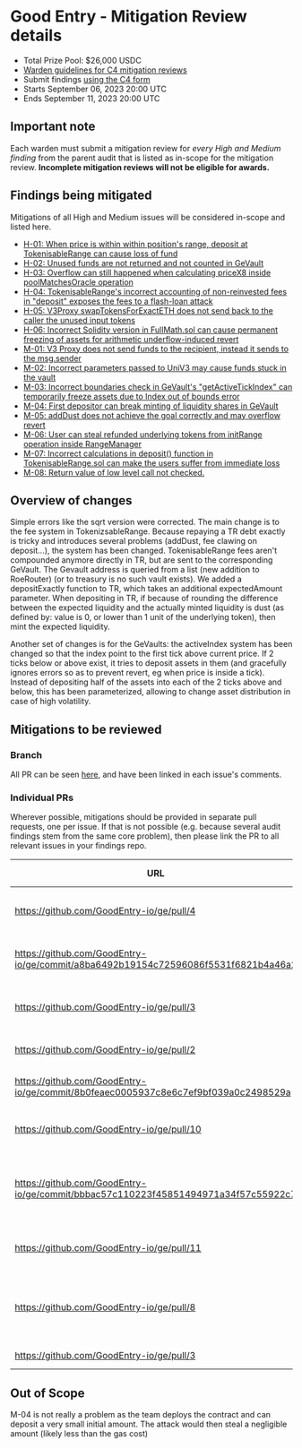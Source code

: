 # Good Entry - Mitigation Review details
- Total Prize Pool: $26,000 USDC 
- [Warden guidelines for C4 mitigation reviews](https://code4rena.notion.site/Guidelines-for-C4-mitigation-reviews-ed10fc5cfbf640bd8dcec66f38b343c4)
- Submit findings [using the C4 form](https://code4rena.com/contests/2023-09-good-entry-mitigation-review/submit)
- Starts September 06, 2023 20:00 UTC 
- Ends September 11, 2023 20:00 UTC 

## Important note 

Each warden must submit a mitigation review for *every High and Medium finding* from the parent audit that is listed as in-scope for the mitigation review. **Incomplete mitigation reviews will not be eligible for awards.**

## Findings being mitigated

Mitigations of all High and Medium issues will be considered in-scope and listed here.

- [H-01: When price is within within position's range, deposit at TokenisableRange can cause loss of fund](https://github.com/code-423n4/2023-08-goodentry-findings/issues/373)
- [H-02: Unused funds are not returned and not counted in GeVault](https://github.com/code-423n4/2023-08-goodentry-findings/issues/325)
- [H-03: Overflow can still happened when calculating priceX8 inside poolMatchesOracle operation](https://github.com/code-423n4/2023-08-goodentry-findings/issues/140)
- [H-04: TokenisableRange's incorrect accounting of non-reinvested fees in "deposit" exposes the fees to a flash-loan attack](https://github.com/code-423n4/2023-08-goodentry-findings/issues/85)
- [H-05: V3Proxy swapTokensForExactETH does not send back to the caller the unused input tokens](https://github.com/code-423n4/2023-08-goodentry-findings/issues/64)
- [H-06: Incorrect Solidity version in FullMath.sol can cause permanent freezing of assets for arithmetic underflow-induced revert](https://github.com/code-423n4/2023-08-goodentry-findings/issues/58)
- [M-01: V3 Proxy does not send funds to the recipient, instead it sends to the msg.sender](https://github.com/code-423n4/2023-08-goodentry-findings/issues/463)
- [M-02: Incorrect parameters passed to UniV3 may cause funds stuck in the vault](https://github.com/code-423n4/2023-08-goodentry-findings/issues/397)
- [M-03: Incorrect boundaries check in GeVault's "getActiveTickIndex" can temporarily freeze assets due to Index out of bounds error](https://github.com/code-423n4/2023-08-goodentry-findings/issues/379)
- [M-04: First depositor can break minting of liquidity shares in GeVault](https://github.com/code-423n4/2023-08-goodentry-findings/issues/367)
- [M-05: addDust does not achieve the goal correctly and may overflow revert](https://github.com/code-423n4/2023-08-goodentry-findings/issues/358)
- [M-06: User can steal refunded underlying tokens from initRange operation inside RangeManager](https://github.com/code-423n4/2023-08-goodentry-findings/issues/254)
- [M-07: Incorrect calculations in deposit() function in TokenisableRange.sol can make the users suffer from immediate loss](https://github.com/code-423n4/2023-08-goodentry-findings/issues/202)
- [M-08: Return value of low level call not checked.](https://github.com/code-423n4/2023-08-goodentry-findings/issues/83)

## Overview of changes

Simple errors like the sqrt version were corrected.
The main change is to the fee system in TokenizsableRange. Because repaying a TR debt exactly is tricky and introduces several problems (addDust, fee clawing on deposit...), the system has been changed.
TokenisableRange fees aren't compounded anymore directly in TR, but are sent to the corresponding GeVault. The Gevault address is queried from a list (new addition to RoeRouter) (or to treasury is no such vault exists).
We added a depositExactly function to TR, which takes an additional expectedAmount parameter. When depositing in TR, if because of rounding the difference between the expected liquidity and the actually minted liquidity is dust (as defined by: value is 0, or lower than 1 unit of the underlying token), then mint the expected liquidity.

Another set of changes is for the GeVaults: the activeIndex system has been changed so that the index point to the first tick above current price. If 2 ticks below or above exist, it tries to deposit assets in them (and gracefully ignores errors so as to prevent revert, eg when price is inside a tick).
Instead of depositing half of the assets into each of the 2 ticks above and below, this has been parameterized, allowing to change asset distribution in case of high volatility.


## Mitigations to be reviewed

### Branch

All PR can be seen [here](https://github.com/GoodEntry-io/ge/pulls?q=), and have been linked in each issue's comments.

### Individual PRs

Wherever possible, mitigations should be provided in separate pull requests, one per issue. If that is not possible (e.g. because several audit findings stem from the same core problem), then please link the PR to all relevant issues in your findings repo. 

| URL | Mitigation of | Purpose | 
| ----------- | ------------- | ----------- |
| https://github.com/GoodEntry-io/ge/pull/4 | H-01, H-04 | Remove complex fee clawing strategy | 
| https://github.com/GoodEntry-io/ge/commit/a8ba6492b19154c72596086f5531f6821b4a46a2 | H-02 | Take unused funds into account for TVL | 
| https://github.com/GoodEntry-io/ge/pull/3 | H-03 | Scale down sqrtPriceX96 to prevent overflow | 
| https://github.com/GoodEntry-io/ge/pull/2 | H-05 | Send back unused funds to user | 
| https://github.com/GoodEntry-io/ge/commit/8b0feaec0005937c8e6c7ef9bf039a0c2498529a | H-06 | Use correct Uniswap for sol ^0.8 libs | 
| https://github.com/GoodEntry-io/ge/pull/10 | M-01 | Added explicit require msg.sender == to | 
| https://github.com/GoodEntry-io/ge/commit/bbbac57c110223f45851494971a34f57c55922c7 | M-02 | Prevent collect from reverting by adding a check that it doesnt try to collect 0 | 
| https://github.com/GoodEntry-io/ge/pull/11 | M-03 | Reworked activeTickIndex as per desc above | 
| https://github.com/GoodEntry-io/ge/pull/8 | M-05, M-07 | Removed addDust mechanism, replaced by depositExactly in TR | 
| https://github.com/GoodEntry-io/ge/pull/3 | M-06 | Added return value check | 

## Out of Scope

M-04 is not really a problem as the team deploys the contract and can deposit a very small initial amount. The attack would then steal a negligible amount (likely less than the gas cost)
